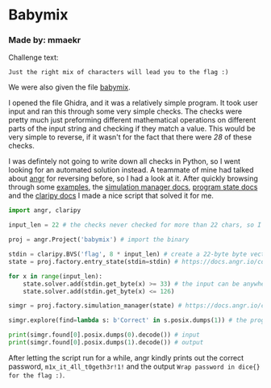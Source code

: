 # Babymix
### Made by: mmaekr

Challenge text:
```
Just the right mix of characters will lead you to the flag :)
```
We were also given the file [babymix](babymix).

I opened the file Ghidra, and it was a relatively simple program. It took user input and ran this through some very simple checks. The checks were pretty much just preforming different mathematical operations on different parts of the input string and checking if they match a value. This would be very simple to reverse, if it wasn't for the fact that there were *28* of these checks. 

I was defintely not going to write down all checks in Python, so I went looking for an automated solution instead. A teammate of mine had talked about [angr](https://angr.io/) for reversing before, so I had a look at it. After quickly browsing through some [examples](https://github.com/angr/angr-doc/tree/master/examples), the [simulation manager docs](https://docs.angr.io/core-concepts/pathgroups), [program state docs](https://docs.angr.io/core-concepts/states) and the [claripy docs](https://docs.angr.io/advanced-topics/claripy) I made a nice script that solved it for me.

```py
import angr, claripy

input_len = 22 # the checks never checked for more than 22 chars, so I assumed password was 22 long

proj = angr.Project('babymix') # import the binary

stdin = claripy.BVS('flag', 8 * input_len) # create a 22-byte byte vector: https://docs.angr.io/advanced-topics/claripy
state = proj.factory.entry_state(stdin=stdin) # https://docs.angr.io/core-concepts/states

for x in range(input_len):
    state.solver.add(stdin.get_byte(x) >= 33) # the input can be anywhere between 33 and 126 (the characters) in the ASCII table
    state.solver.add(stdin.get_byte(x) <= 126)

simgr = proj.factory.simulation_manager(state) # https://docs.angr.io/core-concepts/pathgroups

simgr.explore(find=lambda s: b'Correct' in s.posix.dumps(1)) # the program prints "Correct" when you get the correct password

print(simgr.found[0].posix.dumps(0).decode()) # input
print(simgr.found[0].posix.dumps(1).decode()) # output
```

After letting the script run for a while, angr kindly prints out the correct password, `m1x_it_4ll_t0geth3r!1!` and the output `Wrap password in dice{} for the flag :)`.